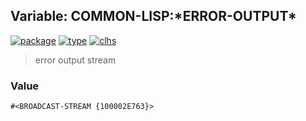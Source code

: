 ## Variable: COMMON-LISP:\*ERROR-OUTPUT\*
[![package](https://img.shields.io/badge/Package-COMMON--LISP-5f9ea0.svg?style=social&colorA=999999)](../) [![type](https://img.shields.io/badge/Type-Variable-5f9ea0.svg?style=social&colorA=999999)](../#variable) [![clhs](https://img.shields.io/badge/CLHS-*ERROR--OUTPUT*-5f9ea0.svg?style=social&colorA=999999)](http://www.lispworks.com/documentation/HyperSpec/Body/v_debug_.htm) 

> error output stream

### Value
```
#<BROADCAST-STREAM {100002E763}>
```
